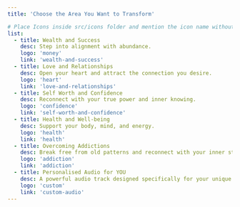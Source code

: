 ```yaml
---
title: 'Choose the Area You Want to Transform'

# Place Icons inside src/icons folder and mention the icon name without extension
list:
  - title: Wealth and Success
    desc: Step into alignment with abundance.
    logo: 'money'
    link: 'wealth-and-success'
  - title: Love and Relationships
    desc: Open your heart and attract the connection you desire.
    logo: 'heart'
    link: 'love-and-relationships'
  - title: Self Worth and Confidence
    desc: Reconnect with your true power and inner knowing.
    logo: 'confidence'
    link: 'self-worth-and-confidence'
  - title: Health and Well-being
    desc: Support your body, mind, and energy.
    logo: 'health'
    link: 'health'
  - title: Overcoming Addictions
    desc: Break free from old patterns and reconnect with your inner strength.
    logo: 'addiction'
    link: 'addiction'
  - title: Personalised Audio for YOU
    desc: A powerful audio track designed specifically for your unique situation, goals, and emotional journey.
    logo: 'custom'
    link: 'custom-audio'
---
```

